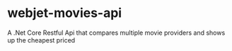 # webjet-movies-api
A .Net Core Restful Api that compares multiple movie providers and shows up the cheapest priced
